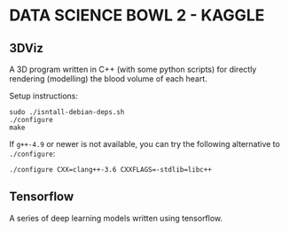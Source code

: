 DATA SCIENCE BOWL 2 - KAGGLE
============================

3DViz
-----

A 3D program written in C++ (with some python scripts) for directly rendering (modelling) the blood volume of each heart.

Setup instructions:

    sudo ./isntall-debian-deps.sh
    ./configure
    make

If `g++-4.9` or newer is not available, you can try the following alternative
to `./configure`:

    ./configure CXX=clang++-3.6 CXXFLAGS=-stdlib=libc++

Tensorflow
----------

A series of deep learning models written using tensorflow.
